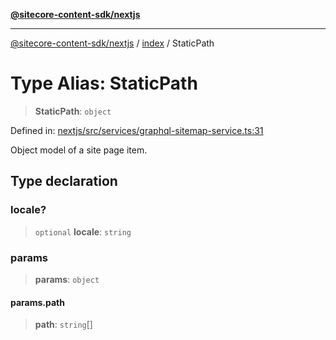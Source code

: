 [**@sitecore-content-sdk/nextjs**](../../README.md)

***

[@sitecore-content-sdk/nextjs](../../README.md) / [index](../README.md) / StaticPath

# Type Alias: StaticPath

> **StaticPath**: `object`

Defined in: [nextjs/src/services/graphql-sitemap-service.ts:31](https://github.com/Sitecore/xmc-jss-dev/blob/061dc26bfb1145b183edd384dc843a42a29206eb/packages/nextjs/src/services/graphql-sitemap-service.ts#L31)

Object model of a site page item.

## Type declaration

### locale?

> `optional` **locale**: `string`

### params

> **params**: `object`

#### params.path

> **path**: `string`[]
